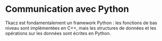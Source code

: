 
# Communication avec Python

Tkacz est fondamentalement un framework Python : les fonctions de bas niveau sont implémentées en C++, mais les structures de données et les opérations sur les données sont écrites en Python.